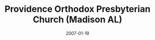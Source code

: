 ---
date: &id001 2007-01-19
end_date: null
location:
  address: 7745 Highway 72 West
  city: Madison
  state: AL
minister:
- end: 2003-01-01
  name: Mark Smith
  start: 2000-01-01
  type: Organizing Pastor
- end: 2007-01-19
  name: Mark Winder
  start: 2004-01-01
  type: Organizing Pastor
- end: 2004-01-01
  name: Carl Russell
  start: 2002-01-01
  type: Evangelist
- end: 2010-01-01
  name: Mark Winder
  start: 2007-01-19
  type: Pastor
- end: null
  name: Darren S. Thole
  start: 2011-01-01
  type: Pastor
ministers:
- Mark Smith
- Mark Winder
- Carl Russell
- Mark Winder
- Darren S. Thole
name: Providence Orthodox Presbyterian Church
names:
- end: 2007-01-19
  name: Providence Orthodox Presbyterian Chapel
  start: 1999-10-22
- end: null
  name: Providence Orthodox Presbyterian Church
  start: 2007-01-19
origination_date: *id001
raw_data: 'ALABAMA Madison

  Providence Orthodox Presbyterian Chapel  (October 22, 1999-January 19, 2007)

  Providence Orthodox Presbyterian Church (January 19, 2007- )

  7745 Highway 72 West

  Org. Pastors: Mark Smith, 2000-2003

  Mark Winder, 2004-7

  Evangelist: Carl Russell, 2002-4

  Pastors: Mark Winder, 2007-10

  Darren S. Thole, 2011-

  '
received_from: null
states:
- AL
status:
  active: true
  end_date: null
  reason: null
  received_from: null
  withdrawal_to: null
title: Providence Orthodox Presbyterian Church (Madison AL)
year_established:
- 2007

---